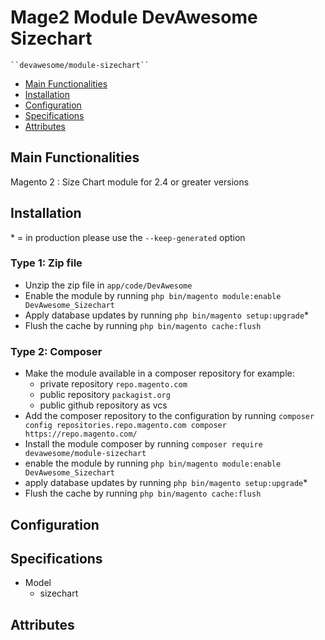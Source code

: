 # Mage2 Module DevAwesome Sizechart

    ``devawesome/module-sizechart``

 - [Main Functionalities](#markdown-header-main-functionalities)
 - [Installation](#markdown-header-installation)
 - [Configuration](#markdown-header-configuration)
 - [Specifications](#markdown-header-specifications)
 - [Attributes](#markdown-header-attributes)


## Main Functionalities
Magento 2 : Size Chart module for 2.4 or greater versions

## Installation
\* = in production please use the `--keep-generated` option

### Type 1: Zip file

 - Unzip the zip file in `app/code/DevAwesome`
 - Enable the module by running `php bin/magento module:enable DevAwesome_Sizechart`
 - Apply database updates by running `php bin/magento setup:upgrade`\*
 - Flush the cache by running `php bin/magento cache:flush`

### Type 2: Composer

 - Make the module available in a composer repository for example:
    - private repository `repo.magento.com`
    - public repository `packagist.org`
    - public github repository as vcs
 - Add the composer repository to the configuration by running `composer config repositories.repo.magento.com composer https://repo.magento.com/`
 - Install the module composer by running `composer require devawesome/module-sizechart`
 - enable the module by running `php bin/magento module:enable DevAwesome_Sizechart`
 - apply database updates by running `php bin/magento setup:upgrade`\*
 - Flush the cache by running `php bin/magento cache:flush`


## Configuration




## Specifications

 - Model
	- sizechart


## Attributes



